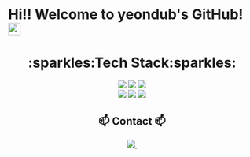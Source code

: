 # Hi!! Welcome to yeondub's GitHub! <img src="https://raw.githubusercontent.com/Tarikul-Islam-Anik/Animated-Fluent-Emojis/master/Emojis/Animals/Cat.png" alt="Cat" width="25" height="25" />



<div align=center>
    
<h1>:sparkles:Tech Stack:sparkles:</h1>

<img src="https://img.shields.io/badge/react-black?style=for-the-badge&logo=react&logoColor=61DAFB"/>
    <img src="https://img.shields.io/badge/github-181717?style=for-the-badge&logo=github&logoColor=white"/>
    <img src="https://img.shields.io/badge/unity-%23000000.svg?style=for-the-badge&logo=unity&logoColor=white"/>

</div>
    
<div align=center>

 <img src="https://img.shields.io/badge/javascript-%23323330.svg?style=for-the-badge&logo=javascript&logoColor=%23F7DF1E"/>
    <img src="https://img.shields.io/badge/c++-%2300599C.svg?style=for-the-badge&logo=c%2B%2B&logoColor=white"/>
    <img src="https://img.shields.io/badge/python-3670A0?style=for-the-badge&logo=python&logoColor=ffdd54"/>
</div>

<h2 align="center">📫 Contact 📫</h2>
<div align="center">
  
  <a href="kssjshyjj@gmail.com">
    <img
      src="https://img.shields.io/badge/kssjshyjj@gmail.com-D14836?style=for-the-badge&logo=gmail&logoColor=white"/>&nbsp
  </a>
      

</div>



  

